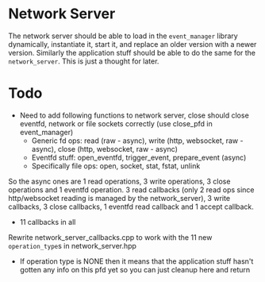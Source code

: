# Network Server
The network server should be able to load in the `event_manager` library dynamically, instantiate it, start it, and replace an older version with a newer version.
Similarly the application stuff should be able to do the same for the `network_server`.
This is just a thought for later.

# Todo
- Need to add following functions to network server, close should close eventfd, network or file sockets correctly (use close_pfd in event_manager)
  - Generic fd ops: read (raw - async), write (http, websocket, raw - async), close (http, websocket, raw - async)
  - Eventfd stuff: open_eventfd, trigger_event, prepare_event (async)
  - Specifically file ops: open, socket, stat, fstat, unlink

So the async ones are 1 read operations, 3 write operations, 3 close operations and 1 eventfd operation.
3 read callbacks (only 2 read ops since http/websocket reading is managed by the network_server), 3 write callbacks, 3 close callbacks, 1 eventfd read callback and 1 accept callback.
- 11 callbacks in all

Rewrite network_server_callbacks.cpp to work with the 11 new `operation_type`s in network_server.hpp
- If operation type is NONE then it means that the application stuff hasn't gotten any info on this pfd yet so you can just cleanup here and return